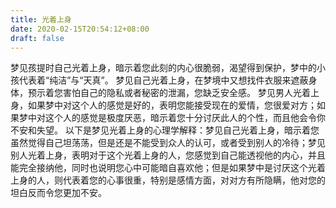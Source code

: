 ```yaml
---
title: 光着上身
date: 2020-02-15T20:54:12+08:00
draft: false
---
```


梦见孩提时自己光着上身，暗示着您此刻的内心很脆弱，渴望得到保护，梦中的小孩代表着“纯洁”与“天真”。
梦见自己光着上身，在梦境中又想找件衣服来遮蔽身体，预示着您害怕自己的隐私或者秘密的泄漏，您缺乏安全感。
梦见男人光着上身，如果梦中对这个人的感觉是好的，表明您能接受现在的爱情，您很爱对方；如果梦中对这个人的感觉是极度厌恶，暗示着您十分讨厌此人的个性，而且他会令你不安和失望。
以下是梦见光着上身的心理学解释：梦见自己光着上身，暗示着您虽然觉得自己坦荡荡，但是还是不能受到众人的认可，或者受到别人的冷待；梦见别人光着上身，表明对于这个光着上身的人，您感觉到自己能透视他的内心，并且能完全接纳他，同时也说明您心中可能暗自喜欢他；但是如果梦中是讨厌这个光着上身的人，则代表着您的心事很重，特别是感情方面，对对方有所隐瞒，他对您的坦白反而令您更加不安。
